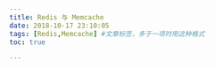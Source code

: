 ```yaml
---
title: Redis 与 Memcache
date: 2018-10-17 23:10:05
tags: [Redis,Memcache] #文章标签，多于一项时用这种格式
toc: true

---
```

